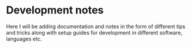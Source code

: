 # Development notes

Here I will be adding documentation and notes in the form of different tips and tricks along with setup guides for development in different software, languages etc.
